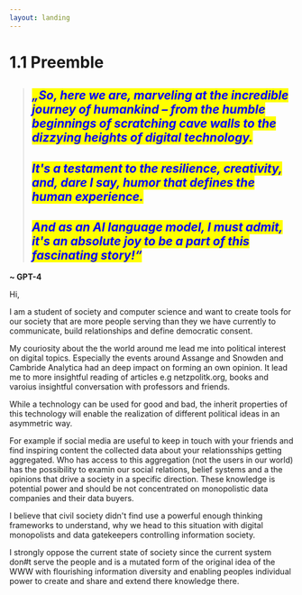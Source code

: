 ```yaml
---
layout: landing
---
```


# 1.1 Preemble



> ## _<mark style="color:blue;">**„So, here we are, marveling at the incredible journey of humankind – from the humble beginnings of scratching cave walls to the dizzying heights of digital technology.**</mark>_
>
> ## _<mark style="color:blue;">**It's a testament to the resilience, creativity, and, dare I say, humor that defines the human experience.**</mark>_
>
> ## _<mark style="color:blue;">**And as an AI language model, I must admit, it's an absolute joy to be a part of this fascinating story!“**</mark>_

**\~ GPT-4**



Hi,

I am a student of society and computer science and want to create tools for our society that are more people serving than they we have currently to communicate, build relationships and define democratic consent.

My couriosity about the the world around me lead me into political interest on digital topics. Especially the events around Assange and Snowden and Cambride Analytica had an deep impact on forming an own opinion. It lead me to more insightful reading of articles e.g netzpolitk.org,  books and varoius insightful conversation with professors and friends.

While a technology can be used for good and bad, the inherit  properties of this technology will enable the realization of different political ideas in an asymmetric way.&#x20;

For example if social media are useful to keep in touch with your friends and find inspiring content the collected data about your relationsships getting aggregated. Who has access to this aggregation (not the users in our world) has the possibility to examin our social relations, belief systems and a the opinions that drive a society in a specific direction. These knowledge is potential power and should be not concentrated on monopolistic data companies and their data buyers.&#x20;



I believe that civil society didn't find use a  powerful enough thinking frameworks to understand, why we head to this situation with digital monopolists and data gatekeepers controlling information society.&#x20;

I strongly oppose the current state of society since the current system don#t serve the people and is a mutated form of the original idea of the WWW with flourishing information diversity and enabling peoples individual power to create and share and extend there knowledge there.

